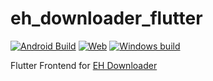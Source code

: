 # eh_downloader_flutter
[![Android Build](https://github.com/lifegpc/eh_downloader_flutter/actions/workflows/android.yml/badge.svg)](https://github.com/lifegpc/eh_downloader_flutter/actions/workflows/android.yml)
[![Web](https://github.com/lifegpc/eh_downloader_flutter/actions/workflows/web.yml/badge.svg)](https://github.com/lifegpc/eh_downloader_flutter/actions/workflows/web.yml)
[![Windows build](https://github.com/lifegpc/eh_downloader_flutter/actions/workflows/windows.yml/badge.svg)](https://github.com/lifegpc/eh_downloader_flutter/actions/workflows/windows.yml)

Flutter Frontend for [EH Downloader](https://github.com/lifegpc/eh-downloader)
